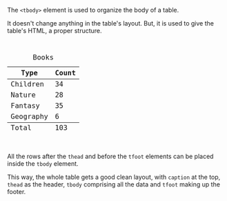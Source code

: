The `<tbody>` element is used to
organize the body of a table.

It doesn't change anything in
the table's layout. But, it is used to
give the table's HTML, a proper structure.

<Editor lang="html">
<code>
<table>
  <caption>Books</caption>
  <thead>
    <tr>
        <th>Type</th>
        <th>Count</th>
    </tr>
  </thead>
  <tbody>
    <tr>
      <td>Children</td>
      <td>34</td>
    </tr>
    <tr>
      <td>Nature</td>
      <td>28</td>
    </tr>
    <tr>
      <td>Fantasy</td>
      <td>35</td>
    </tr>
    <tr>
      <td>Geography</td>
      <td>6</td>
    </tr>
  </tbody>
  <tfoot>
    <tr>
      <td>Total</td>
      <td>103</td>
    </tr>
  </tfoot>
</table>
</code>
</Editor>

All the rows after the `thead`
and
before the `tfoot` elements can be
placed inside the `tbody` element.

This way, the whole table gets a good
clean layout, with `caption` at the top,
`thead` as the header, `tbody` comprising
all the data and `tfoot` making up the
footer.